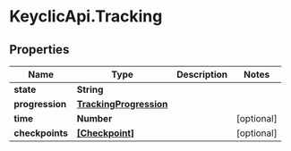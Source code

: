 # KeyclicApi.Tracking

## Properties
Name | Type | Description | Notes
------------ | ------------- | ------------- | -------------
**state** | **String** |  | 
**progression** | [**TrackingProgression**](TrackingProgression.md) |  | 
**time** | **Number** |  | [optional] 
**checkpoints** | [**[Checkpoint]**](Checkpoint.md) |  | [optional] 


